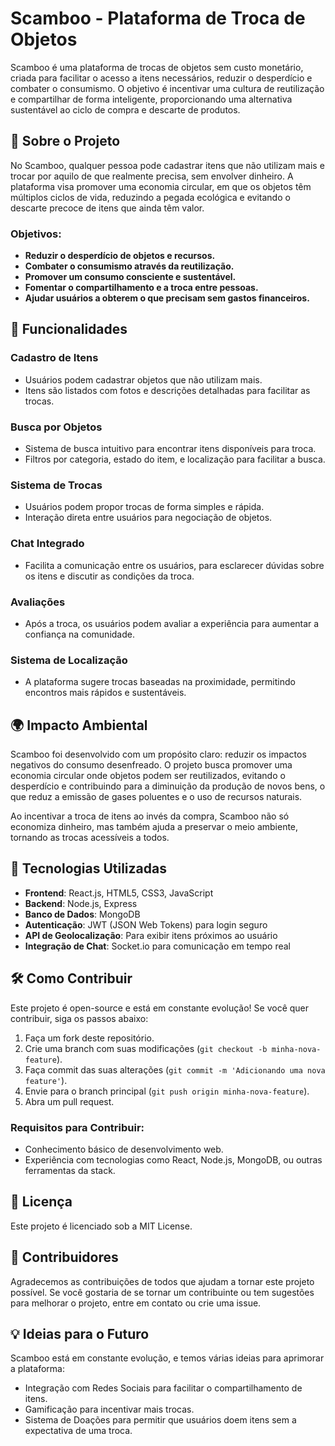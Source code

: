 # Scamboo - Plataforma de Troca de Objetos

Scamboo é uma plataforma de trocas de objetos sem custo monetário, criada para facilitar o acesso a itens necessários, reduzir o desperdício e combater o consumismo. O objetivo é incentivar uma cultura de reutilização e compartilhar de forma inteligente, proporcionando uma alternativa sustentável ao ciclo de compra e descarte de produtos.

## 🚀 Sobre o Projeto

No Scamboo, qualquer pessoa pode cadastrar itens que não utilizam mais e trocar por aquilo de que realmente precisa, sem envolver dinheiro. A plataforma visa promover uma economia circular, em que os objetos têm múltiplos ciclos de vida, reduzindo a pegada ecológica e evitando o descarte precoce de itens que ainda têm valor.

### Objetivos:
- **Reduzir o desperdício de objetos e recursos.**
- **Combater o consumismo através da reutilização.**
- **Promover um consumo consciente e sustentável.**
- **Fomentar o compartilhamento e a troca entre pessoas.**
- **Ajudar usuários a obterem o que precisam sem gastos financeiros.**

## 🌱 Funcionalidades

### **Cadastro de Itens**
- Usuários podem cadastrar objetos que não utilizam mais.
- Itens são listados com fotos e descrições detalhadas para facilitar as trocas.

### **Busca por Objetos**
- Sistema de busca intuitivo para encontrar itens disponíveis para troca.
- Filtros por categoria, estado do item, e localização para facilitar a busca.

### **Sistema de Trocas**
- Usuários podem propor trocas de forma simples e rápida.
- Interação direta entre usuários para negociação de objetos.

### **Chat Integrado**
- Facilita a comunicação entre os usuários, para esclarecer dúvidas sobre os itens e discutir as condições da troca.

### **Avaliações**
- Após a troca, os usuários podem avaliar a experiência para aumentar a confiança na comunidade.

### **Sistema de Localização**
- A plataforma sugere trocas baseadas na proximidade, permitindo encontros mais rápidos e sustentáveis.

## 🌍 Impacto Ambiental

Scamboo foi desenvolvido com um propósito claro: reduzir os impactos negativos do consumo desenfreado. O projeto busca promover uma economia circular onde objetos podem ser reutilizados, evitando o desperdício e contribuindo para a diminuição da produção de novos bens, o que reduz a emissão de gases poluentes e o uso de recursos naturais.

Ao incentivar a troca de itens ao invés da compra, Scamboo não só economiza dinheiro, mas também ajuda a preservar o meio ambiente, tornando as trocas acessíveis a todos.

## 🔧 Tecnologias Utilizadas

- **Frontend**: React.js, HTML5, CSS3, JavaScript
- **Backend**: Node.js, Express
- **Banco de Dados**: MongoDB
- **Autenticação**: JWT (JSON Web Tokens) para login seguro
- **API de Geolocalização**: Para exibir itens próximos ao usuário
- **Integração de Chat**: Socket.io para comunicação em tempo real

## 🛠 Como Contribuir

Este projeto é open-source e está em constante evolução! Se você quer contribuir, siga os passos abaixo:

1. Faça um fork deste repositório.
2. Crie uma branch com suas modificações (`git checkout -b minha-nova-feature`).
3. Faça commit das suas alterações (`git commit -m 'Adicionando uma nova feature'`).
4. Envie para o branch principal (`git push origin minha-nova-feature`).
5. Abra um pull request.

### **Requisitos para Contribuir:**
- Conhecimento básico de desenvolvimento web.
- Experiência com tecnologias como React, Node.js, MongoDB, ou outras ferramentas da stack.

## 📜 Licença
Este projeto é licenciado sob a MIT License.

## 🤝 Contribuidores
Agradecemos as contribuições de todos que ajudam a tornar este projeto possível. Se você gostaria de se tornar um contribuinte ou tem sugestões para melhorar o projeto, entre em contato ou crie uma issue.

## 💡 Ideias para o Futuro
Scamboo está em constante evolução, e temos várias ideias para aprimorar a plataforma:

- Integração com Redes Sociais para facilitar o compartilhamento de itens.
- Gamificação para incentivar mais trocas.
- Sistema de Doações para permitir que usuários doem itens sem a expectativa de uma troca.
